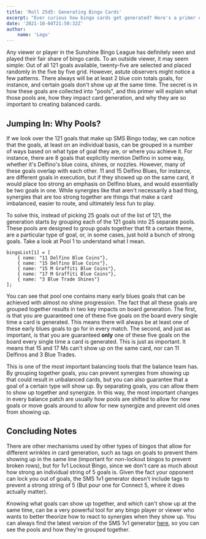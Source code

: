 ```yaml
---
title: 'Roll 25d5: Generating Bingo Cards'
excerpt: "Ever curious how bingo cards get generated? Here's a primer on the mechanics behind the process."
date: '2021-10-04T21:50:32Z'
author:
    name: 'Lego'
---
```


Any viewer or player in the Sunshine Bingo League has definitely seen and played their fair share of bingo cards. To an outside viewer, it may seem simple: Out of all 121 goals available, twenty-five are selected and placed randomly in the five by five grid. However, astute observers might notice a few patterns. There always will be at least 2 blue coin totals goals, for instance, and certain goals don't show up at the same time. The secret is in how these goals are collected into "pools", and this primer will explain what those pools are, how they impact card generation, and why they are so important to creating balanced cards.

## Jumping In: Why Pools?

If we look over the 121 goals that make up SMS Bingo today, we can notice that the goals, at least on an individual basis, can be grouped in a number of ways based on what type of goal they are, or where you achieve it. For instance, there are 8 goals that explicitly mention Delfino in some way, whether it's Delfino's blue coins, shines, or nozzles. However, many of these goals overlap with each other. 11 and 15 Delfino Blues, for instance, are different goals in execution, but if they showed up on the same card, it would place too strong an emphasis on Delfino blues, and would essentially be two goals in one. While synergies like that aren't necessarily a bad thing, synergies that are too strong together are things that make a card imbalanced, easier to route, and ultimately less fun to play.

To solve this, instead of picking 25 goals out of the list of 121, the generation starts by grouping each of the 121 goals into 25 separate pools. These pools are designed to group goals together that fit a certain theme, are a particular type of goal, or, in some cases, just hold a bunch of strong goals. Take a look at Pool 1 to understand what I mean.

```
bingoList[1] = [
    { name: "11 Delfino Blue Coins"},
    { name: "15 Delfino Blue Coins"},
    { name: "15 M Graffiti Blue Coins"},
    { name: "17 M Graffiti Blue Coins"},
    { name: "3 Blue Trade Shines"}
];
```

You can see that pool one contains many early blues goals that can be achieved with almost no shine progression. The fact that all these goals are grouped together results in two key impacts on board generation. The first, is that you are guaranteed one of these five goals on the board every single time a card is generated. This means there will always be at least one of these early blues goals to go for in every match. The second, and just as important, is that you are guaranteed **only** one of these five goals on the board every single time a card is generated. This is just as important. It means that 15 and 17 Ms can't show up on the same card, nor can 11 Delfinos and 3 Blue Trades.

This is one of the most important balancing tools that the balance team has. By grouping together goals, you can prevent synergies from showing up that could result in unbalanced cards, but you can also guarantee that a goal of a certain type will show up. By separating goals, you can allow them to show up together and synergize. In this way, the most important changes in every balance patch are usually how pools are shifted to allow for new goals or move goals around to allow for new synergize and prevent old ones from showing up.

## Concluding Notes

There are other mechanisms used by other types of bingos that allow for different wrinkles in card generation, such as tags on goals to prevent them showing up in the same line (important for non-lockout bingos to prevent broken rows), but for 1v1 Lockout Bingo, since we don't care as much about how strong an individual string of 5 goals is. Given the fact your opponent can lock you out of goals, the SMS 1v1 generator doesn't include tags to prevent a strong string of 5 (But pour one for Connect 5, where it does actually matter).

Knowing what goals can show up together, and which can't show up at the same time, can be a very powerful tool for any bingo player or viewer who wants to better theorize how to react to synergies when they show up. You can always find the latest version of the SMS 1v1 generator [here](https://github.com/kbuzsaki/bingosync/blob/master/bingosync-app/generators/super_mario_sunshine_1v1_generator.js), so you can see the pools and how they're grouped together.
